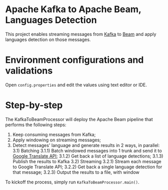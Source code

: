 # Apache Kafka to Apache Beam, Languages Detection

This project enables streaming messages from [Kafka](http://kafka.apache.org/) to [Beam](https://beam.apache.org/) and apply
languages detection on those messages.

# Environment configurations and validations

Open `config.properties` and edit the values using text editor or IDE.

# Step-by-step

The KafkaToBeamProcessor will deploy the Apache Beam pipeline that performs the following steps:
1) Keep consuming messages from Kafka;
2) Apply windowing on streaming messages;
3) Detect messages' language and generate results in 2 ways, in parallel:
    3.1) Batching
        3.1.1) Batch windowed messages into 1 trunk and send it to [Google Translate API](https://cloud.google.com/translate/docs/);
        3.1.2) Get back a list of language detections;
        3.1.3) Publish the results to Kafka
    3.2) Streaming
        3.2.1) Stream each message to Google Translate API;
        3.2.2) Get back a single language detection for that message;
        3.2.3) Output the results to a file, with window

To kickoff the process, simply run `KafkaToBeamProcessor.main()`.